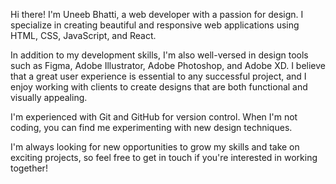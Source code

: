 Hi there! I'm Uneeb Bhatti, a web developer with a passion for design. I specialize in creating beautiful and responsive web applications using HTML, CSS, JavaScript, and React.

In addition to my development skills, I'm also well-versed in design tools such as Figma, Adobe Illustrator, Adobe Photoshop, and Adobe XD. I believe that a great user experience is essential to any successful project, and I enjoy working with clients to create designs that are both functional and visually appealing.

I'm experienced with Git and GitHub for version control. When I'm not coding, you can find me experimenting with new design techniques.

I'm always looking for new opportunities to grow my skills and take on exciting projects, so feel free to get in touch if you're interested in working together!
